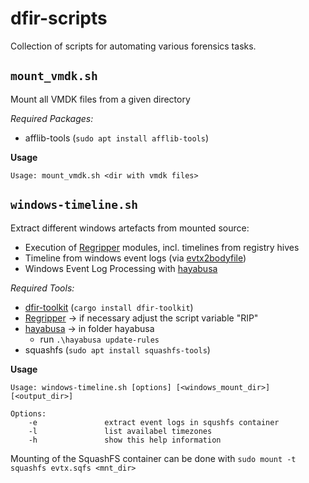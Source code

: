 # dfir-scripts

Collection of  scripts for automating various forensics tasks.

## `mount_vmdk.sh`
Mount all VMDK files from a given directory

*Required Packages:* 
- afflib-tools (`sudo apt install afflib-tools`)

**Usage**
```
Usage: mount_vmdk.sh <dir with vmdk files>
```


## `windows-timeline.sh`
Extract different windows artefacts from mounted source:
- Execution of [Regripper](https://github.com/keydet89/RegRipper3.0) modules, incl. timelines from registry hives
- Timeline from windows event logs (via [evtx2bodyfile](https://github.com/dfir-dd/dfir-toolkit))
- Windows Event Log Processing with [hayabusa](https://github.com/Yamato-Security/hayabusa) 

*Required Tools:* 
- [dfir-toolkit](https://github.com/dfir-dd/dfir-toolkit) (`cargo install dfir-toolkit`)
- [Regripper](https://github.com/keydet89/RegRipper3.0) -> if necessary adjust the script variable "RIP"
- [hayabusa](https://github.com/Yamato-Security/hayabusa) -> in folder hayabusa
  - run `.\hayabusa update-rules`
- squashfs (`sudo apt install squashfs-tools`)

**Usage**
```
Usage: windows-timeline.sh [options] [<windows_mount_dir>] [<output_dir>]

Options:
    -e               extract event logs in squshfs container
    -l               list availabel timezones
    -h               show this help information
```

Mounting of the SquashFS container can be done with `sudo mount -t squashfs evtx.sqfs <mnt_dir>`
